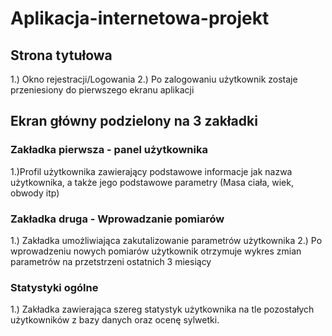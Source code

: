 # Aplikacja-internetowa-projekt


## Strona tytułowa

  1.) Okno rejestracji/Logowania
  2.) Po zalogowaniu użytkownik zostaje przeniesiony do pierwszego ekranu aplikacji
 
## Ekran główny podzielony na 3 zakładki
  ### Zakładka pierwsza - panel użytkownika
  1.)Profil użytkownika zawierający podstawowe informacje jak nazwa użytkownika, a także jego podstawowe parametry (Masa ciała, wiek, obwody itp)
  ### Zakładka druga - Wprowadzanie pomiarów
  1.) Zakładka umożliwiająca zakutalizowanie parametrów użytkownika
  2.) Po wprowadzeniu nowych pomiarów użytkownik otrzymuje wykres zmian parametrów na przetstrzeni ostatnich 3 miesiący
  ### Statystyki ogólne
  1.) Zakładka zawierająca szereg statystyk użytkownika na tle pozostałych użytkowników z bazy danych oraz ocenę sylwetki.
